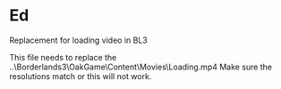# Ed
Replacement for loading video in BL3

This file needs to replace the ..\Borderlands3\OakGame\Content\Movies\Loading.mp4
Make sure the resolutions match or this will not work. 
